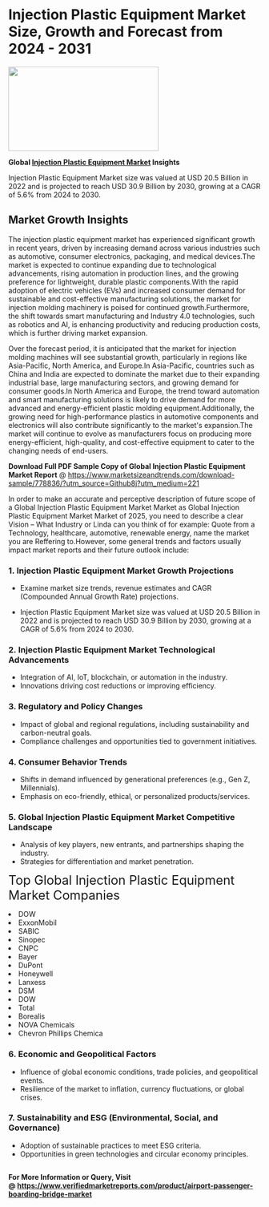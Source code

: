 <H1>Injection Plastic Equipment Market Size, Growth and Forecast from 2024 - 2031</H1><img class="aligncenter size-medium wp-image-584254" src="https://thirdeyenews.in/wp-content/uploads/2024/09/Global-Market-Research-300x168.jpeg" alt="" width="300" height="168" /><p><strong>Global&nbsp;<a href="https://www.marketsizeandtrends.com/download-sample/778836/?utm_source=Github8j?utm_medium=221">Injection Plastic Equipment Market</a> Insights</strong></p><p>Injection Plastic Equipment Market size was valued at USD 20.5 Billion in 2022 and is projected to reach USD 30.9 Billion by 2030, growing at a CAGR of 5.6% from 2024 to 2030.</p><p><h2>Market Growth Insights</h2> <p>The injection plastic equipment market has experienced significant growth in recent years, driven by increasing demand across various industries such as automotive, consumer electronics, packaging, and medical devices.The market is expected to continue expanding due to technological advancements, rising automation in production lines, and the growing preference for lightweight, durable plastic components.With the rapid adoption of electric vehicles (EVs) and increased consumer demand for sustainable and cost-effective manufacturing solutions, the market for injection molding machinery is poised for continued growth.Furthermore, the shift towards smart manufacturing and Industry 4.0 technologies, such as robotics and AI, is enhancing productivity and reducing production costs, which is further driving market expansion.</p> <p>Over the forecast period, it is anticipated that the market for injection molding machines will see substantial growth, particularly in regions like Asia-Pacific, North America, and Europe.In Asia-Pacific, countries such as China and India are expected to dominate the market due to their expanding industrial base, large manufacturing sectors, and growing demand for consumer goods.In North America and Europe, the trend toward automation and smart manufacturing solutions is likely to drive demand for more advanced and energy-efficient plastic molding equipment.Additionally, the growing need for high-performance plastics in automotive components and electronics will also contribute significantly to the market's expansion.The market will continue to evolve as manufacturers focus on producing more energy-efficient, high-quality, and cost-effective equipment to cater to the changing needs of end-users.</p> <p><span class=""><strong>Download Full PDF Sample Copy of Global Injection Plastic Equipment Market Report</strong> @ <a href="https://www.marketsizeandtrends.com/download-sample/778836/?utm_source=Github8j?utm_medium=221" target="_blank">https://www.marketsizeandtrends.com/download-sample/778836/?utm_source=Github8j?utm_medium=221</a></span></p><p>In order to make an accurate and perceptive description of future scope of a Global&nbsp;Injection Plastic Equipment Market Market as Global&nbsp;Injection Plastic Equipment Market Market of 2025, you need to describe a clear Vision &ndash; What Industry or Linda can you think of for example: Quote from a Technology, healthcare, automotive, renewable energy, name the market you are Reffering to.However, some general trends and factors usually impact market reports and their future outlook include:</p><h3>1.&nbsp;<strong>Injection Plastic Equipment Market Growth Projections</strong></h3><ul><li>Examine market size trends, revenue estimates and CAGR (Compounded Annual Growth Rate) projections.</li><li><p>Injection Plastic Equipment Market size was valued at USD 20.5 Billion in 2022 and is projected to reach USD 30.9 Billion by 2030, growing at a CAGR of 5.6% from 2024 to 2030.</p></li></ul><h3>2.&nbsp;<strong>Injection Plastic Equipment Market Technological Advancements</strong></h3><ul><li>Integration of AI, IoT, blockchain, or automation in the industry.</li><li>Innovations driving cost reductions or improving efficiency.</li></ul><h3>3.&nbsp;<strong>Regulatory and Policy Changes</strong></h3><ul><li>Impact of global and regional regulations, including sustainability and carbon-neutral goals.</li><li>Compliance challenges and opportunities tied to government initiatives.</li></ul><h3>4.&nbsp;<strong>Consumer Behavior Trends</strong></h3><ul><li>Shifts in demand influenced by generational preferences (e.g., Gen Z, Millennials).</li><li>Emphasis on eco-friendly, ethical, or personalized products/services.</li></ul><h3>5.&nbsp;<strong>Global Injection Plastic Equipment Market Competitive Landscape</strong></h3><ul><li>Analysis of key players, new entrants, and partnerships shaping the industry.</li><li>Strategies for differentiation and market penetration.</li></ul><p data-pm-slice="1 1 []"><span style="color: inherit; font-family: inherit; font-size: 25px;">Top Global Injection Plastic Equipment Market Companies</span></p><div class="" data-test-id=""><p><li>DOW</li><li> ExxonMobil</li><li> SABIC</li><li> Sinopec</li><li> CNPC</li><li> Bayer</li><li> DuPont</li><li> Honeywell</li><li> Lanxess</li><li> DSM</li><li> DOW</li><li> Total</li><li> Borealis</li><li> NOVA Chemicals</li><li> Chevron Phillips Chemica</li></p></div><h3>6.&nbsp;<strong>Economic and Geopolitical Factors</strong></h3><ul><li>Influence of global economic conditions, trade policies, and geopolitical events.</li><li>Resilience of the market to inflation, currency fluctuations, or global crises.</li></ul><h3>7.&nbsp;<strong>Sustainability and ESG (Environmental, Social, and Governance)</strong></h3><ul><li>Adoption of sustainable practices to meet ESG criteria.</li><li>Opportunities in green technologies and circular economy principles.</li></ul><h2><strong style="font-size: 14px;">For More Information or Query, Visit @&nbsp;</strong><a style="background-color: #ffffff; font-size: 14px;" href="https://www.marketsizeandtrends.com/report/injection-plastic-equipment-market/" target="_blank">https://www.verifiedmarketreports.com/product/airport-passenger-boarding-bridge-market</a></h2>